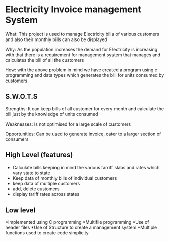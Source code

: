 
# Electricity Invoice management System

What: This project is used to manage Electricity bills of various customers and also 
     their monthly bills can also be displayed
    
Why: As the population increases the demand for Electricity is increasing with that there is a 
requirement for management system that manages and calculates the bill of all the customers

How: with the above problem in mind we have created a program using c programming and data types which generates the bill for units consumed by customers


## S.W.O.T.S

Strengths: It can keep bills of all customer for every month and calculate the bill just by the knowledge of units consumed

Weaknesses: Is not optimised for a large scale of customers

Opportunities: Can be used to generate invoice, cater to a larger section of consumers


## High Level (features)
* Calculate bills keeping in mind the various tarriff slabs and rates which vary state to state
* Keep data of monthly bills of individual customers
* keep data of multiple customers
* add, delete customers
* display tariff rates across states
## Low level
*Implemented using C programming
*Multifile programming
*Use of header files
*Use of Structure to create a management system
*Multiple functions used to create code simplicity
